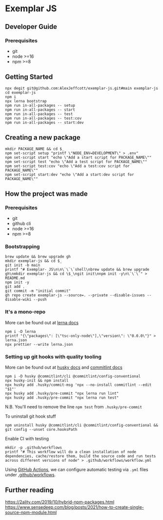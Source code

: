 # Exemplar JS

## Developer Guide

### Prerequisites

- git
- node >=16
- npm >=8

## Getting Started

```shell
npx degit git@github.com:AlexJeffcott/exemplar-js.git#main exemplar-js
cd exemplar-js
npm i
npx lerna bootstrap
npm run in-all-packages -- setup
npm run in-all-packages -- start
npm run in-all-packages -- test
npm run in-all-packages -- test:cov
npm run in-all-packages -- start:dev
```

## Creating a new package

```shell
mkdir PACKAGE_NAME && cd $_
npm set-script setup "printf \"NODE_ENV=DEVELOPMENT\" > .env"
npm set-script start "echo \"Add a start script for PACKAGE_NAME\""
npm set-script test "echo \"Add a test script for PACKAGE_NAME\""
npm set-script test:cov "echo \"Add a test:cov script for PACKAGE_NAME\""
npm set-script start:dev "echo \"Add a start:dev script for PACKAGE_NAME\""
```

## How the project was made

### Prerequisites

- git
- github cli
- node >=16
- npm >=8

### Bootstrapping

```shell
brew update && brew upgrade gh
mkdir exemplar-js && cd $_
git init -b main
printf "# Exemplar- JS\n\n\`\`\`shell\nbrew update && brew upgrade gh\nmkdir exemplar-js && cd \$_\ngit init\nnpm init -y\n\`\`\`" > README.md
npm init -y
git add .
git commit -m "initial commit"
gh repo create exemplar-js --source=. --private --disable-issues --disable-wiki --push
```

### It's a mono-repo

More can be found out at [lerna docs](https://github.com/lerna/lerna)

```shell
npm i -D lerna
printf "{\"packages\": [\"tsc-only-node\"],\"version\": \"0.0.0\"}" > lerna.json
npx prettier --write lerna.json
```

### Setting up git hooks with quality tooling

More can be found out at [husky docs](https://typicode.github.io/husky) and [commitlint docs](https://commitlint.js.org/#/reference-configuration)

```shell
npm i -D husky @commitlint/cli @commitlint/config-conventional
npx husky-init && npm install
npx husky add .husky/commit-msg 'npx --no-install commitlint --edit "$1"'
npx husky add .husky/pre-commit "npx lerna run lint"
npx husky add .husky/pre-commit "npx lerna run test"
```

N.B. You'll need to remove the line `npm test` from `.husky/pre-commit`

To uninstall git hook stuff

```shell
npm uninstall husky @commitlint/cli @commitlint/config-conventional && git config --unset core.hooksPath
```

Enable CI with testing

```shell
mkdir -p .github/workflows
printf "# This workflow will do a clean installation of node dependencies, cache/restore them, build the source code and run tests across different versions of node" > .github/workflows/workflow.yml
```

Using [GitHub Actions](https://github.com/features/actions), we can configure automatic testing via `.yml` files under [.github/workflows](.github/workflows).

## Further reading

https://2ality.com/2019/10/hybrid-npm-packages.html
https://www.sensedeep.com/blog/posts/2021/how-to-create-single-source-npm-module.html
